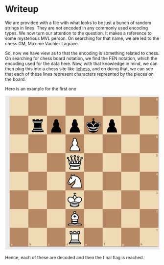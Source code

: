# Writeup

We are provided with a file with what looks to be just a bunch of random strings in lines. They are not encoded in any commonly used encoding types. We now turn our attention to the question. It makes a reference to some mysterious MVL person. On searching for that name, we are led to the chess GM, Maxime Vachier Lagrave.

So, now we have view as to that the encoding is something related to chess. On searching for chess board notation, we find the FEN notation, which the encoding used for the data here. Now, with that knowledge in mind, we can then plug this into a chess site like [lichess](lichess.org), and on doing that, we can see that each of these lines represent characters represnted by the pieces on the board.

Here is an example for the first one

![first line image](includes/one.png)

Hence, each of these are decoded and then the final flag is reached.
